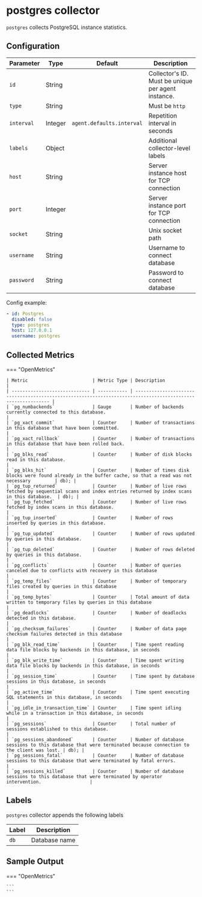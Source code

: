 # postgres collector

`postgres` collects PostgreSQL instance statistics.

## Configuration

| Parameter  | Type    | Default                   | Description                                        |
| ---------- | ------- | ------------------------- | -------------------------------------------------- |
| `id`       | String  |                           | Collector's ID. Must be unique per agent instance. |
| `type`     | String  |                           | Must be `http`                                     |
| `interval` | Integer | `agent.defaults.interval` | Repetition interval in seconds                     |
| `labels`   | Object  |                           | Additional collector-level labels                  |
| `host`     | String  |                           | Server instance host for TCP connection            |
| `port`     | Integer |                           | Server instance port for TCP connection            |
| `socket`   | String  |                           | Unix socket path                                   |
| `username` | String  |                           | Username to connect database                       |
| `password` | String  |                           | Password to connect database                       |


Config example:

``` yaml
- id: Postgres
  disabled: false
  type: postgres
  host: 127.0.0.1
  username: postgres
```

## Collected Metrics

=== "OpenMetrics"

    | Metric                        | Metric Type | Description                                                                                                  |
    | ----------------------------- | ----------- | ------------------------------------------------------------------------------------------------------------ |
    | `pg_numbackends`              | Gauge       | Number of backends currently connected to this database.                                                     |
    | `pg_xact_commit`              | Counter     | Number of transactions in this database that have been committed.                                            |
    | `pg_xact_rollback`            | Counter     | Number of transactions in this database that have been rolled back.                                          |
    | `pg_blks_read`                | Counter     | Number of disk blocks read in this database.                                                                 |
    | `pg_blks_hit`                 | Counter     | Number of times disk blocks were found already in the buffer cache, so that a read was not necessary         | db); |
    | `pg_tup_returned`             | Counter     | Number of live rows fetched by sequential scans and index entries returned by index scans in this database.  | db); |
    | `pg_tup_fetched`              | Counter     | Number of live rows fetched by index scans in this database.                                                 |
    | `pg_tup_inserted`             | Counter     | Number of rows inserted by queries in this database.                                                         |
    | `pg_tup_updated`              | Counter     | Number of rows updated by queries in this database.                                                          |
    | `pg_tup_deleted`              | Counter     | Number of rows deleted by queries in this database.                                                          |
    | `pg_conflicts`                | Counter     | Number of queries canceled due to conflicts with recovery in this database                                   |
    | `pg_temp_files`               | Counter     | Number of temporary files created by queries in this database                                                |
    | `pg_temp_bytes`               | Counter     | Total amount of data written to temporary files by queries in this database                                  |
    | `pg_deadlocks`                | Counter     | Number of deadlocks detected in this database.                                                               |
    | `pg_checksum_failures`        | Counter     | Number of data page checksum failures detected in this database                                              |
    | `pg_blk_read_time`            | Counter     | Time spent reading data file blocks by backends in this database, in seconds                                 |
    | `pg_blk_write_time`           | Counter     | Time spent writing data file blocks by backends in this database, in seconds                                 |
    | `pg_session_time`             | Counter     | Time spent by database sessions in this database, in seconds                                                 |
    | `pg_active_time`              | Counter     | Time spent executing SQL statements in this database, in seconds                                             |
    | `pg_idle_in_transaction_time` | Counter     | Time spent idling while in a transaction in this database, in seconds                                        |
    | `pg_sessions`                 | Counter     | Total number of sessions established to this database.                                                       |
    | `pg_sessions_abandoned`       | Counter     | Number of database sessions to this database that were terminated because connection to the client was lost. | db); |
    | `pg_sessions_fatal`           | Counter     | Number of database sessions to this database that were terminated by fatal errors.                           |
    | `pg_sessions_killed`          | Counter     | Number of database sessions to this database that were terminated by operator intervention.                  |

## Labels

`postgres` collector appends the following labels

| Label | Description   |
| ----- | ------------- |
| `db`  | Database name |

## Sample Output

=== "OpenMetrics"

    ```
    ```